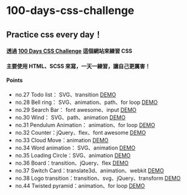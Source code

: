 # 100-days-css-challenge

## Practice css every day！

#### 透過 [100 Days CSS Challenge](https://100dayscss.com) 這個網站來練習 CSS 
#### 主要使用 HTML、SCSS 來寫，一天一練習，讓自己更厲害！

#### Points
- no.27 Todo list： SVG、transition [DEMO](https://kaochihyu.github.io/100-days-css-challenge/no.27/index.html)
- no.28 Bell ring： SVG、animation、path、for loop [DEMO](https://kaochihyu.github.io/100-days-css-challenge/no.28/index.html)
- no.29 Search Bar： font awesome、input [DEMO](https://kaochihyu.github.io/100-days-css-challenge/no.29/index.html)
- no.30 Wind： SVG、path、animation [DEMO](https://kaochihyu.github.io/100-days-css-challenge/no.30/index.html)
- no.31 Pendulum Animation： animation、for loop [DEMO](https://kaochihyu.github.io/100-days-css-challenge/no.31/index.html)
- no.32 Counter：jQuery、flex、font awesome [DEMO](https://kaochihyu.github.io/100-days-css-challenge/no.32/index.html)
- no.33 Cloud Move：animation [DEMO](https://kaochihyu.github.io/100-days-css-challenge/no.33/index.html)
- no.34 Word animation： SVG、animation [DEMO](https://kaochihyu.github.io/100-days-css-challenge/no.34/index.html)
- no.35 Loading Circle：SVG、animation [DEMO](https://kaochihyu.github.io/100-days-css-challenge/no.35/index.html)
- no.36 Board：transition、jQuery、flex [DEMO](https://kaochihyu.github.io/100-days-css-challenge/no.36/index.html)
- no.37 Switch Card：translate3d、animation、webkit [DEMO](https://kaochihyu.github.io/100-days-css-challenge/no.37/index.html)
- no.38 Logo transition：transition、svg、jQuery、transform [DEMO](https://kaochihyu.github.io/100-days-css-challenge/no.38/index.html)
- no.44 Twisted pyramid：animation、for loop [DEMO](https://kaochihyu.github.io/100-days-css-challenge/no.44/index.html)

